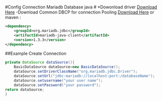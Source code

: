 #Config Connection Mariadb Database java #
    *Dowonload driver [Download Here](central.maven.org/maven2/org/mariadb/jdbc/mariadb-java-client/1.3.3/mariadb-java-client-1.3.3.jar) 
    -Download Common DBCP for connection Pooling [Download Here](central.maven.org/maven2/commons-dbcp/commons-dbcp/1.4/commons-dbcp-1.4.jar) 
or maven :

``` xml
<dependency>
    <groupId>org.mariadb.jdbc</groupId>
    <artifactId>mariadb-java-client</artifactId>
    <version>1.3.3</version>
</dependency>
```
##Example Create Connection
``` java
private DataSource dataSource(){
	BasicDataSource dataSource=new BasicDataSource();
	dataSource.setDriverClassName("org.mariadb.jdbc.Driver");
	dataSource.setUrl("jdbc:mariadb://localhost:port:/databaseName");
	dataSource.setusername("your user name");
	dataSource.setPassword("your password");
return dataSource;
}
```